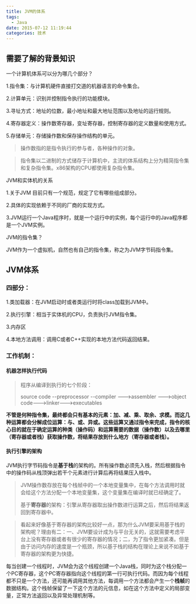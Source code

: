 ```yaml
---
title: JVM的体系
tags:
  - Java
date: 2015-07-12 11:19:44
categories: 技术
---
```


## 需要了解的背景知识

一个计算机体系可以分为哪几个部分？

1.指令集：与计算机硬件直接打交道的机器语言的命令集合。

2.计算单元：识别并控制指令执行的功能模块。

3.寻址方式：地址的位数，最小地址和最大地址范围以及地址的运行规则。

4.寄存器定义：操作数寄存器，变址寄存器，控制寄存器的定义数量和使用方式。

5.存储单元：存储操作数和保存操作结构的单元。

> 操作数指的是指令执行的参与者，各种操作的对象。


> 指令集以二进制的方式储存于计算机中，主流的体系结构上分为精简指令集和复杂指令集。x86架构的CPU都使用复杂指令集。

JVM和实体机的关系

1.关于JVM 目前只有一个规范，规定了它有哪些组成部分。

2.具体的实现依赖于不同的厂商的实现方式。

3.JVM运行一个Java程序时，就是一个运行中的实例，每个运行中的Java程序都是一个JVM实例。


JVM的指令集？

JVM作为一个虚拟机，自然也有自己的指令集，称之为JVM字节码指令集。

## JVM体系

### 四部分：

1.类加载器：在JVM启动时或者类运行时将class加载到JVM中。

2.执行引擎：相当于实体机的CPU，负责执行JVM指令集。

3.内存区

4.本地方法调用：调用C或者C++实现的本地方法代码返回结果。

### 工作机制：

#### 机器怎样执行代码

> 程序从编译到执行的七个阶段：
> 
> source code --preprocessor --compiler --->assembler --->object code--->linker--->executables

**不管是何种指令集，最终都会只有基本的元素：加、减、乘、取余、求模。而这几种运算都会分解成位运算：与、或、异或。这些运算又通过指令来完成，指令的核心目的就在于确定运算的种类（操作码）和运算需要的数据（操作数）以及去哪里（寄存器或者栈）获取操作数，将结果存放到什么地方（寄存器或者栈）。**

#### 执行引擎的架构

JVM执行字节码指令是**基于栈**的架构的。所有操作数必须先入栈，然后根据指令中的操作码从栈顶弹出若干个元素进行计算后再将结果压入栈中。

> JVM操作数存放在每个栈帧中的一个本地变量集中，在每个方法调用时就会给这个方法分配一个本地变量集，这个变量集在编译时就已经确定了。
> 
> 基于**寄存器**的架构：引擎从寄存器取出操作数进行运算之后，然后将结果返回到寄存器中。


> 看起来好像基于寄存器的架构比较好一点，那为什么JVM要采用基于栈的架构呢？理由有二：一、JVM要设计成为与平台无关的，这就需要考虑平台上没有寄存器或者有很少的寄存器的情况；二，为了指令更加紧凑。但是由于访问内存的速度是一个瓶颈，所以基于栈的结构在理论上来说不如基于寄存器的架构更为快捷。

每当创建一个线程时，JVM会为这个线程创建一个Java栈，同时为这个栈分配一个PC寄存器，这个PC寄存器指向这个线程的第一行可执行代码。而因为每个线程都不只是一个方法，还可能再调用其他方法，每调用一个方法都会产生一个**栈帧**的数据结构。这个栈帧保留了一下这个方法的元信息，如在这个方法中定义的局部变量，正常方法返回以及异常处理机制等。

